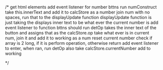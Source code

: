 /* 
    get html elements
    add event listener for number bttns
    run numConstruct
    take this.innerText and add it to calcStore as a number
    join num with no spaces, run that to the displayUpdate function
    displayUpdate function is just taking the displays inner text to be what ever the current
    number is
    add event listener to function bttns
    should run detOp
    takes the inner text of the button and assigns that as the calcStore.op
    take what ever is in current num, join it and add it to working as a num
    reset current number
    check if array is 2 long, if it is perform operation, otherwise return
    add event listener to enter, when ran, run detOp
    also take calcStore.currentNumber
    add to working
    
*/